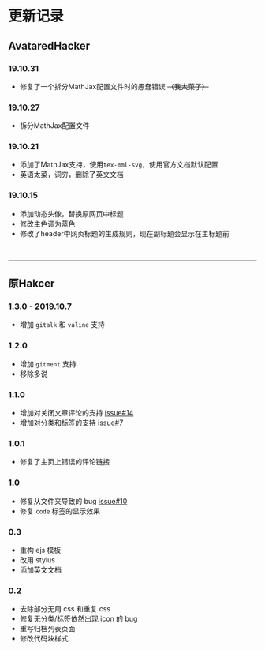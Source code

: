 # 更新记录

## AvataredHacker

### 19.10.31
* 修复了一个拆分MathJax配置文件时的愚蠢错误 ~~（我太菜了）~~

### 19.10.27
* 拆分MathJax配置文件

### 19.10.21
* 添加了MathJax支持，使用```tex-mml-svg```，使用官方文档默认配置
* 英语太菜，词穷，删除了英文文档

### 19.10.15
* 添加动态头像，替换原网页中标题
* 修改主色调为蓝色
* 修改了header中网页标题的生成规则，现在副标题会显示在主标题前

<br />

***

## 原Hakcer

### 1.3.0 - 2019.10.7
* 增加 `gitalk` 和 `valine` 支持

### 1.2.0
* 增加 `gitment` 支持
* 移除多说

### 1.1.0
* 增加对关闭文章评论的支持 [issue#14](https://github.com/CodeDaraW/Hacker/issues/14)
* 增加对分类和标签的支持 [issue#7](https://github.com/CodeDaraW/Hacker/issues/7)

### 1.0.1
* 修复了主页上错误的评论链接

### 1.0
* 修复从文件夹导致的 bug [issue#10](https://github.com/CodeDaraW/Hacker/issues/10)
* 修复 `code` 标签的显示效果

### 0.3
* 重构 ejs 模板
* 改用 stylus
* 添加英文文档

### 0.2
* 去除部分无用 css 和重复 css
* 修复无分类/标签依然出现 icon 的 bug
* 重写归档列表页面
* 修改代码块样式
